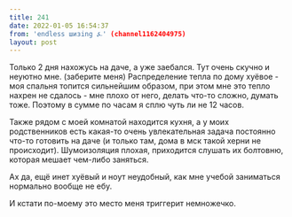 ```yaml
---
title: 241
date: 2022-01-05 16:54:37
from: 'endless шизing ⍼' (channel1162404975)
layout: post
---
```


Только 2 дня нахожусь на даче, а уже заебался. Тут очень скучно и неуютно мне. (заберите меня)
Распределение тепла по дому хуёвое - моя спальня топится сильнейшим образом, при этом мне это тепло нахрен не сдалось - мне плохо от него, делать что-то сложно, думать тоже. 
Поэтому в сумме по часам я сплю чуть ли не 12 часов.

Также рядом с моей комнатой находится кухня, а у моих родственников есть какая-то очень увлекательная задача постоянно что-то готовить на даче (и только там, дома в мск такой херни не происходит). Шумоизоляция плохая, приходится слушать их болтовню, которая мешает чем-либо заняться.

Ах да, ещё инет хуёвый и ноут неудобный, как мне учебой заниматься нормально вообще не ебу.

И кстати по-моему это место меня триггерит немножечко.
